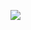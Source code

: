 ![](https://www.google.com/imgres?imgurl=https%3A%2F%2Fwww.screwtheninetofive.com%2Fwp-content%2Fuploads%2F2020%2F01%2FBlog-Jan-9_-Featured.png&imgrefurl=https%3A%2F%2Fwww.screwtheninetofive.com%2Fdifferences-between-growth-and-fixed-mindset%2F&tbnid=iqMTTPzpONBc1M&vet=12ahUKEwjvkZnh1JLtAhVzmJ4KHQS0CY4QMygAegUIARDVAQ..i&docid=nyBAABpDUw-XbM&w=1441&h=1024&q=mindset&ved=2ahUKEwjvkZnh1JLtAhVzmJ4KHQS0CY4QMygAegUIARDVAQ)
